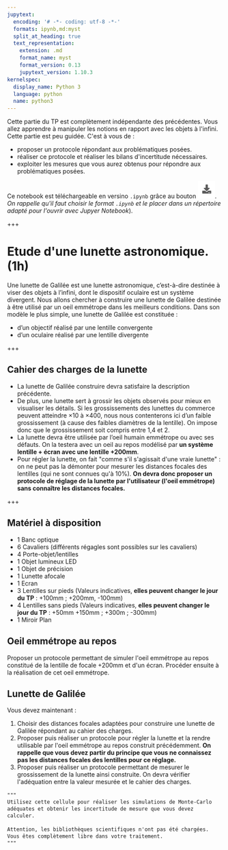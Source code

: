 ```yaml
---
jupytext:
  encoding: '# -*- coding: utf-8 -*-'
  formats: ipynb,md:myst
  split_at_heading: true
  text_representation:
    extension: .md
    format_name: myst
    format_version: 0.13
    jupytext_version: 1.10.3
kernelspec:
  display_name: Python 3
  language: python
  name: python3
---
```


Cette partie du TP est complètement indépendante des précédentes. Vous allez apprendre à manipuler les notions en rapport avec les objets à l'infini. Cette partie est peu guidée. C'est à vous de :
* proposer un protocole répondant aux problématiques posées.
* réaliser ce protocole et réaliser les bilans d'incertitude nécessaires.
* exploiter les mesures que vous aurez obtenus pour répondre aux problématiques posées.

Ce notebook est téléchargeable en versino `.ipynb` grâce au bouton ![Bouton téléchargerment](./images/bouton_tl.png). _On rappelle qu'il faut choisir le format `.ipynb` et le placer dans un répertoire adapté pour l'ouvrir avec Jupyer Notebook_).

+++

# Etude d'une lunette astronomique. (1h)

Une lunette de Galilée est une lunette astronomique, c’est-à-dire destinée à viser des objets à l’infini, dont le dispositif oculaire est un système divergent. Nous allons chercher à construire une lunette de Galilée destinée à être utilisé par un oeil emmétrope dans les meilleurs conditions. Dans son modèle le plus simple, une lunette de Galilée est constituée :
* d’un objectif réalisé par une lentille convergente
* d’un oculaire réalisé par une lentille divergente

+++

## Cahier des charges de la lunette
* La lunette de Galilée construire devra satisfaire la description précédente.
* De plus, une lunette sert à grossir les objets observés pour mieux en visualiser les détails. Si les grossissements des lunettes du commerce peuvent atteindre $\times 10$ à $\times 400$, nous nous contenterons ici d’un faible grossissement (à cause des faibles diamètres de la lentille). On impose donc que le grossissement soit compris entre 1,4 et 2.
* La lunette devra être utilisée par l’oeil humain emmétrope ou avec ses défauts. On la testera avec un oeil au repos modélisé par __un système lentille + écran avec une lentille +200mm__.
* Pour régler la lunette, on fait "comme s'il s'agissait d'une vraie lunette" : on ne peut pas la démonter pour mesurer les distances focales des lentilles (qui ne sont connues qu'à 10%). __On devra donc proposer un protocole de réglage de la lunette par l'utilisateur (l'oeil emmétrope) sans connaître les distances focales.__

+++

## Matériel à disposition
* 1 Banc optique
* 6 Cavaliers (différents régagles sont possibles sur les cavaliers)
* 4 Porte-objet/lentilles
* 1 Objet lumineux LED
* 1 Objet de précision
* 1 Lunette afocale
* 1 Ecran
* 3 Lentilles sur pieds (Valeurs indicatives, __elles peuvent changer le jour du TP__ : +100mm ; +200mm, -100mm)
* 4 Lentilles sans pieds (Valeurs indicatives, __elles peuvent changer le jour du TP__ : +50mm +150mm ; +300m ; -300mm)
* 1 Miroir Plan

## Oeil emmétrope au repos
Proposer un protocole permettant de simuler l'oeil emmétrope au repos constitué de la lentille de focale +200mm et d'un écran. Procéder ensuite à la réalisation de cet oeil emmétrope.

## Lunette de Galilée
Vous devez maintenant :
1. Choisir des distances focales adaptées pour construire une lunette de Galilée répondant au cahier des charges.
2. Proposer puis réaliser un protocole pour régler la lunette et la rendre utilisable par l'oeil emmétrope au repos construit précédemment. __On rappelle que vous devez partir du principe que vous ne connaissez pas les distances focales des lentilles pour ce réglage.__
3. Proposer puis réaliser un protocole permettant de mesurer le grossissement de la lunette ainsi construite. On devra vérifier l'adéquation entre la valeur mesurée et le cahier des charges.

```{code-cell} ipython3
"""
Utilisez cette cellule pour réaliser les simulations de Monte-Carlo adéquates et obtenir les incertitude de mesure que vous devez calculer.

Attention, les bibliothèques scientifiques n'ont pas été chargées. Vous êtes complètement libre dans votre traitement.
"""


```
